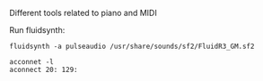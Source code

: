 Different tools related to piano and MIDI

Run fluidsynth:

```
fluidsynth -a pulseaudio /usr/share/sounds/sf2/FluidR3_GM.sf2 

acconnet -l
aconnect 20: 129:
```

